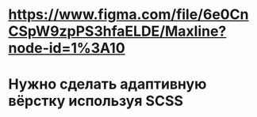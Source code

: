 # https://www.figma.com/file/6e0CnCSpW9zpPS3hfaELDE/Maxline?node-id=1%3A10
# Нужно сделать адаптивную вёрстку используя SCSS
